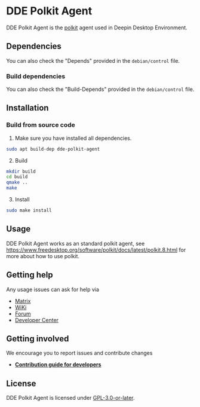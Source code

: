 # DDE Polkit Agent

DDE Polkit Agent is the [polkit](https://www.freedesktop.org/software/polkit/docs/latest/polkit.8.html) agent used in Deepin Desktop Environment.

## Dependencies
You can also check the "Depends" provided in the `debian/control` file.

### Build dependencies
You can also check the "Build-Depends" provided in the `debian/control` file.

## Installation

### Build from source code

1. Make sure you have installed all dependencies.
```bash
sudo apt build-dep dde-polkit-agent
```

2. Build
```bash
mkdir build
cd build
qmake ..
make
```

3. Install
```bash
sudo make install
```

## Usage

DDE Polkit Agent works as an standard polkit agent, see https://www.freedesktop.org/software/polkit/docs/latest/polkit.8.html for 
more about how to use polkit.

## Getting help

Any usage issues can ask for help via

* [Matrix](https://matrix.to/#/#deepin-community:matrix.org)
* [WiKi](https://wiki.deepin.org)
* [Forum](https://bbs.deepin.org)
* [Developer Center](https://github.com/linuxdeepin/developer-center/issues) 

## Getting involved

We encourage you to report issues and contribute changes

- [**Contribution guide for developers**](https://github.com/linuxdeepin/developer-center/wiki/Contribution-Guidelines-for-Developers-en) 

## License
DDE Polkit Agent is licensed under [GPL-3.0-or-later](LICENSE).
